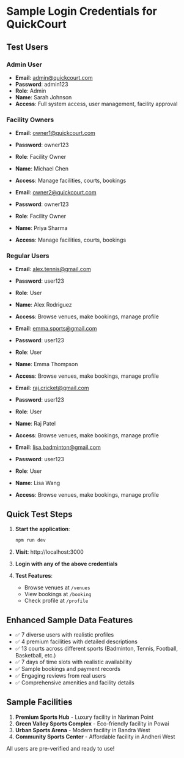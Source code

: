 # Sample Login Credentials for QuickCourt

## Test Users

### Admin User
- **Email**: admin@quickcourt.com
- **Password**: admin123
- **Role**: Admin
- **Name**: Sarah Johnson
- **Access**: Full system access, user management, facility approval

### Facility Owners
- **Email**: owner1@quickcourt.com  
- **Password**: owner123
- **Role**: Facility Owner
- **Name**: Michael Chen
- **Access**: Manage facilities, courts, bookings

- **Email**: owner2@quickcourt.com  
- **Password**: owner123
- **Role**: Facility Owner
- **Name**: Priya Sharma
- **Access**: Manage facilities, courts, bookings

### Regular Users
- **Email**: alex.tennis@gmail.com
- **Password**: user123
- **Role**: User
- **Name**: Alex Rodriguez
- **Access**: Browse venues, make bookings, manage profile

- **Email**: emma.sports@gmail.com
- **Password**: user123
- **Role**: User
- **Name**: Emma Thompson
- **Access**: Browse venues, make bookings, manage profile

- **Email**: raj.cricket@gmail.com
- **Password**: user123
- **Role**: User
- **Name**: Raj Patel
- **Access**: Browse venues, make bookings, manage profile

- **Email**: lisa.badminton@gmail.com
- **Password**: user123
- **Role**: User
- **Name**: Lisa Wang
- **Access**: Browse venues, make bookings, manage profile

## Quick Test Steps

1. **Start the application**:
   ```bash
   npm run dev
   ```

2. **Visit**: http://localhost:3000

3. **Login with any of the above credentials**

4. **Test Features**:
   - Browse venues at `/venues`
   - View bookings at `/booking`
   - Check profile at `/profile`

## Enhanced Sample Data Features
- ✅ 7 diverse users with realistic profiles
- ✅ 4 premium facilities with detailed descriptions
- ✅ 13 courts across different sports (Badminton, Tennis, Football, Basketball, etc.)
- ✅ 7 days of time slots with realistic availability
- ✅ Sample bookings and payment records
- ✅ Engaging reviews from real users
- ✅ Comprehensive amenities and facility details

## Sample Facilities
1. **Premium Sports Hub** - Luxury facility in Nariman Point
2. **Green Valley Sports Complex** - Eco-friendly facility in Powai
3. **Urban Sports Arena** - Modern facility in Bandra West
4. **Community Sports Center** - Affordable facility in Andheri West

All users are pre-verified and ready to use!